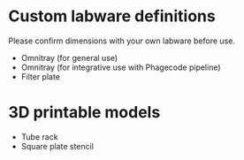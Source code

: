 # Custom labware definitions
Please confirm dimensions with your own labware before use. 

- Omnitray (for general use)
- Omnitray (for integrative use with Phagecode pipeline)
- Filter plate

# 3D printable models
- Tube rack
- Square plate stencil
